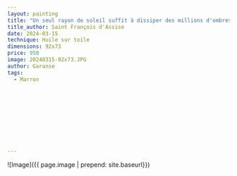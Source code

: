 ```yaml
---
layout: painting
title: "Un seul rayon de soleil suffit à dissiper des millions d'ombres." 
title_author: Saint François d'Assise                                                      
date: 2024-03-15
technique: Huile sur toile 
dimensions: 92x73
price: 950
image: 20240315-92x73.JPG 
author: Garanse
tags:
  - Marron
  
  
  
  
  
  
  
  
  
  
---
```

![Image]({{ page.image | prepend: site.baseurl}})

